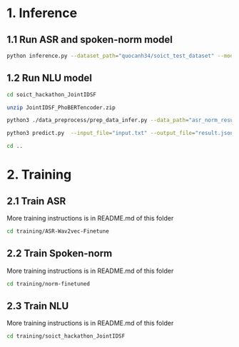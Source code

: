 # 1. Inference

## 1.1 Run ASR and spoken-norm model
```bash
python inference.py --dataset_path="quocanh34/soict_test_dataset" --model_path="thanhduycao/wav2vec2-finetune-aug-on-fly-60-epoch-ver-02" --norm_path="linhtran92/finetuned_taggenv2_60epoch_encoder_embeddings" --token="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" --hgf_infer_result_path="quocanh34/test_result" --local_infer_result_path="asr_norm_result_data" --num_proc=1 --split="train" 
```
## 1.2 Run NLU model
```bash
cd soict_hackathon_JointIDSF
```
```bash
unzip JointIDSF_PhoBERTencoder.zip
```
```bash
python3 ./data_preprocess/prep_data_infer.py --data_path="asr_norm_result_data" --text_column="pred_str_norm" --split_name="train"
```
```bash
python3 predict.py  --input_file="input.txt" --output_file="result.jsonl" --model_dir="./JointIDSF_PhoBERTencoder/4e-5/0.15/100"
```
```bash
cd ..
```

# 2. Training
## 2.1 Train ASR
More training instructions is in README.md of this folder
```bash
cd training/ASR-Wav2vec-Finetune
```
## 2.2 Train Spoken-norm
More training instructions is in README.md of this folder
```bash
cd training/norm-finetuned
```
## 2.3 Train NLU 
More training instructions is in README.md of this folder
```bash
cd training/soict_hackathon_JointIDSF
```